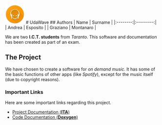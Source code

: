 <img src="/src/resources/icon.png" alt="UdaWave Logo" width="64px">
# UdaWave
## Authors
|   Name   |  Surname  |
|:--------:|:---------:|
|  Andrea  |  Esposito |
| Graziano | Montanaro |

We are two **I.C.T. students** from *Taranto*. This software and documentation has been created as part of an exam.
## The Project
We have chosen to create a software for *on demand music*. It has some of the basic functions of other apps (like *Spotify*), except for the music itself (due to copyright reasons).
### Important Links
Here are some important links regarding this project.
- <a href="downloadable/Documentazione.pdf" download>Project Documentation (**ITA**)</a>
- <a href="http://andreaespositouniba.altervista.org/Laboratorio%20di%20Informatica/Doxygen/">Code Documentation (**Doxygen**)</a>
 
